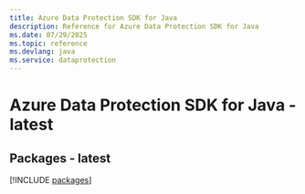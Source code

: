 ```yaml
---
title: Azure Data Protection SDK for Java
description: Reference for Azure Data Protection SDK for Java
ms.date: 07/29/2025
ms.topic: reference
ms.devlang: java
ms.service: dataprotection
---
```

# Azure Data Protection SDK for Java - latest
## Packages - latest
[!INCLUDE [packages](data-protection-index.md)]